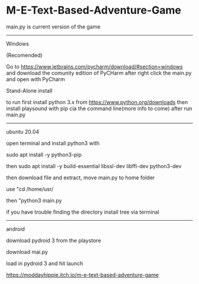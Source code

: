 # M-E-Text-Based-Adventure-Game
main.py is current version of the game

-------------------------------------------------------------

Windows

(Recomended)

Go to https://www.jetbrains.com/pycharm/download/#section=windows
and download the comunity edition of PyCHarm
after right click the main.py and open with PyCharm

Stand-Alone install

to run first install python 3.x from https://www.python.org/downloads
then install playsound with pip cia the command line(more info to come)
after run main.py

-------------------------------------------------------------

ubuntu 20.04

open terminal and install python3 with 

sudo apt install -y python3-pip

then sudo apt install -y build-essential libssl-dev libffi-dev python3-dev

then download file and extract, move main.py to home folder

use "cd /home/usr/

then "python3 main.py

if you have trouble finding the directory install tree via terminal 

-------------------------------------------------------------------------------------

android

download pydroid 3 from the playstore

download mai.py

load in pydroid 3 and hit launch

https://moddayhippie.itch.io/m-e-text-based-adventure-game
